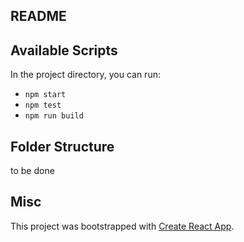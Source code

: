 ## README


## Available Scripts

In the project directory, you can run:

* `npm start`
* `npm test`
* `npm run build`

## Folder Structure

to be done

## Misc

This project was bootstrapped with [Create React App](https://github.com/facebookincubator/create-react-app).
